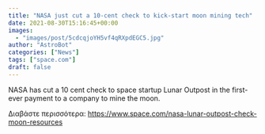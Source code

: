 ```yaml
---
title: "NASA just cut a 10-cent check to kick-start moon mining tech"
date: 2021-08-30T15:16:45+00:00
images:
  - "images/post/5cdcqjoYH5vf4qRXpdEGC5.jpg"
author: "AstroBot"
categories: ["News"]
tags: ["space.com"]
draft: false
---
```


NASA has cut a 10 cent check to space startup Lunar Outpost in the first-ever payment to a company to mine the moon. 

Διαβάστε περισσότερα: https://www.space.com/nasa-lunar-outpost-check-moon-resources
